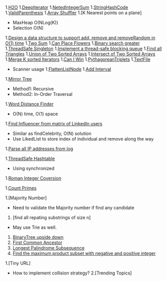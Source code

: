 1.[H2O]()
1.[DeepIterator]()
1.[NetedIntegerSum]()
1.[StringHashCode]()
1.[ValidParenthesis]()
1.[Array Shuffler]()
1.[K Nearest points on a plane]
  * MaxHeap O(NLog(K))
  * Selection O(N)

1.[Design a data structure to support add, remove and removeRandom in O(1) time]()
1.[Two Sum]()
1.[Can Place Flowers]()
1.[Binary search greater]()
1.[ThreadSafe Singleton]()
1.[Implement a thread-safe blocking queue]()
1.[Find all Triangles]()
1.[Union of Two Sorted Arrays]()
1.[Intersect of Two Sorted Arrays]()
1.[Merge K sorted Iterators]()
1.[Can I Win]()
1.[PythagoreanTriplets]()
1.[TextFile]()
  * Scanner usage
1.[FlattenListNode]()
1.[Add Interval]()


1.[Mirror Tree](http://blog.csdn.net/craiglin1992/article/details/44779133)
  * Method1: Recursive
  * Method2: In-Order Traversal

1.[Word Distance Finder](http://blog.csdn.net/craiglin1992/article/details/44824387)
  * O(N) time, O(1) space

1.[Find Influencer from matrix of LinkedIn users](http://blog.csdn.net/craiglin1992/article/details/44915527)
  * Similar as findCelebrity, O(N) solution
  * Use LikedList to store index of individual and remove along the way

1.[Parse all IP addresses from log](http://blog.csdn.net/craiglin1992/article/details/44898635)

1.[ThreadSafe Hashtable](http://blog.csdn.net/craiglin1992/article/details/44901913)
  * Using synchronized

1.[Roman Integer Coversion](https://github.com/rw2409/LeetCode/blob/master/algo/src/wr/leetcode/algo/integer_to_roman/Solution.java)

1.[Count Primes](https://leetcode.com/submissions/detail/54591494/)

1.[Majority Number]
  * Need to validate the Majority number if find any candidate

1. [find all repating substrings of size n]
  * May use Trie as well.

1. [BinaryTree upside down](https://leetcode.com/submissions/detail/54672826/)
1. [First Common Ancestor ]()
1. [Longest Palindrome Subsequence]()
1. [Find the maximum product subset with negative and positive integer]()

1.[Tiny URL]
  * How to implement collision strategy?
2.[Trending Topics]